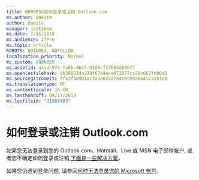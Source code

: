 ```yaml
---
title: 8000055如何登录或注销 Outlook.com
ms.author: daeite
author: daeite
manager: jackiesm
ms.date: 7/16/2018
ms.audience: ITPro
ms.topic: article
ROBOTS: NOINDEX, NOFOLLOW
localization_priority: Normal
ms.custom: 8000055
ms.assetid: a4a4c974-7a8b-46c7-92d9-f17084d89677
ms.openlocfilehash: 4b39951da279f67d4ece472277cc39c667fb0041
ms.sourcegitcommit: ffe2f489b1ac3aae62aa784c959da6a41c3261eb
ms.translationtype: MT
ms.contentlocale: zh-CN
ms.lasthandoff: 04/17/2019
ms.locfileid: "31903403"
---
```

# <a name="how-to-sign-in-to-or-out-of-outlookcom"></a>如何登录或注销 Outlook.com

如果您无法登录到您的 Outlook.com、Hotmail、Live 或 MSN 电子邮件帐户, 或者您不确定如何登录或注销,[下面是一些解决方案](https://go.microsoft.com/fwlink/p/?linkid=2005840)。
  
如果您仍遇到登录问题, 请参阅[何时无法登录您的 Microsoft 帐户](https://go.microsoft.com/fwlink/p/?linkid=837479)。
  

